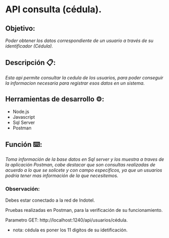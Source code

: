 # API consulta (cédula).

## Objetivo:
_Poder obtener los datos correspondiente de un usuario a través de su identificador (Cédula)._

## Descripción 📋:
  _Esta api permite consultar la cedula de los usuarios, para poder conseguir la informacion_ 
_necesaria para registrar esos datos en un sistema._ 

## Herramientas de desarrollo ⚙️:

  * Node.js
  * Javascript
  * Sql Server
  * Postman

## Función ⌨️: 
  _Toma información de la base datos en Sql server y los muestra a traves de la aplicación_ 
 _Postman, cabe destacar que son consultas realizadas de acuerdo a lo que se solicete y con_
 _campo especificos, ya que un usuarios podria tener mas información de la que necesitemos._

### Observación: 

Debes estar conectado a la red de Indotel.

Pruebas realizadas en Postman, para la verificación de su funcionamiento.

Parametro GET: http://localhost:1240/api/usuarios/cédula. 

 * nota: cédula es poner los 11 digitos de su idetificación.

